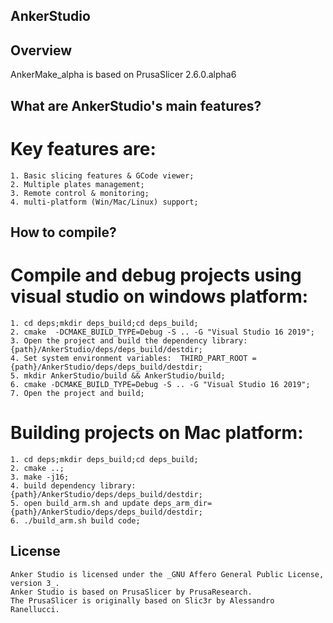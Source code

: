## AnkerStudio

## Overview
AnkerMake_alpha is based on PrusaSlicer 2.6.0.alpha6

## What are AnkerStudio's main features?

# Key features are:
	1. Basic slicing features & GCode viewer;
	2. Multiple plates management;
	3. Remote control & monitoring;
	4. multi-platform (Win/Mac/Linux) support;
	
## How to compile?

# Compile and debug projects using visual studio on windows platform:
	1. cd deps;mkdir deps_build;cd deps_build;
	2. cmake  -DCMAKE_BUILD_TYPE=Debug -S .. -G "Visual Studio 16 2019";
	3. Open the project and build the dependency library: {path}/AnkerStudio/deps/deps_build/destdir;
	4. Set system environment variables:  THIRD_PART_ROOT = {path}/AnkerStudio/deps/deps_build/destdir;
	5. mkdir AnkerStudio/build && AnkerStudio/build;
	6. cmake -DCMAKE_BUILD_TYPE=Debug -S .. -G "Visual Studio 16 2019";
	7. Open the project and build;
	
# Building projects on Mac platform:
	1. cd deps;mkdir deps_build;cd deps_build;
	2. cmake ..;
	3. make -j16;
	4. build dependency library: {path}/AnkerStudio/deps/deps_build/destdir;
	5. open build_arm.sh and update deps_arm_dir={path}/AnkerStudio/deps/deps_build/destdir;
	6. ./build_arm.sh build code;

## License
	Anker Studio is licensed under the _GNU Affero General Public License, version 3_. 
	Anker Studio is based on PrusaSlicer by PrusaResearch.
	The PrusaSlicer is originally based on Slic3r by Alessandro Ranellucci.